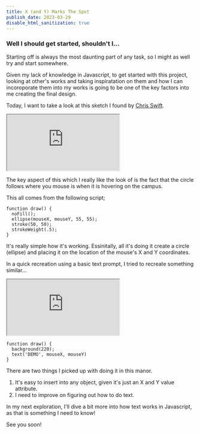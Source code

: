 ```yaml
---
title: X (and Y) Marks The Spot
publish_date: 2023-03-29
disable_html_sanitization: true
---
```


### Well I should get started, shouldn't I...

Starting off is always the most daunting part of any task, so I might as well try and start somewhere.

Given my lack of knowledge in Javascript, to get started with this project, looking at other's works and taking inspiratation on them and how I can incoroporate them into my works is going to be one of the key factors into me creating the final design.

Today, I want to take a look at this sketch I found by [Chris Swift](https://editor.p5js.org/thisischrisswift/sketches).

<iframe src="https://editor.p5js.org/thisischrisswift/full/TCRHZfMF3"></iframe>

The key aspect of this which I really like the look of is the fact that the circle follows where you mouse is when it is hovering on the campus.

This all comes from the following script;

```
function draw() {
  noFill();
  ellipse(mouseX, mouseY, 55, 55);
  stroke(50, 50);
  strokeWeight(.5);
}
```

It's really simple how it's working. Essinitally, all it's doing it create a circle (ellipse) and placing it on the location of the mouse's X and Y coordinates.

In a quick recreation using a basic text prompt, I tried to recreate something similar...

<iframe src="https://editor.p5js.org/DJam98/full/3i9dXe54U"></iframe>

```
function draw() {
  background(220);
  text('DEMO', mouseX, mouseY)
}
```

There are two things I picked up with doing it in this manor.

1. It's easy to insert into any object, given it's just an X and Y value attribute.
2. I need to improve on figuring out how to do text.

In my next exploration, I'll dive a bit more into how text works in Javascript, as that is something I need to know!

See you soon!